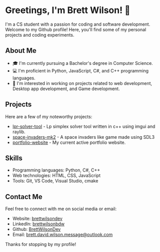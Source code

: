 # Greetings, I'm Brett Wilson! 👋

I'm a CS student with a passion for coding and software development. Welcome to my Github profile! Here, you'll find some of my personal projects and coding experiments.

## About Me

- 🎓 I'm currently pursuing a Bachelor's degree in Computer Science.
- 💻 I'm proficient in Python, JavaScript, C#, and C++ programming languages.
- 🤔 I'm interested in working on projects related to web development, Desktop app development, and Game development.

## Projects

Here are a few of my noteworthy projects:

- [lpr-solver-tool](https://github.com/BrettWilsonDev/lpr-solver-tool) - Lp simplex solver tool written in c++ using imgui and raylib.
- [space-invaders-mk2](https://github.com/BrettWilsonDev/space-invaders-mk2) - A space invaders like game made using SDL3
- [portfolio-website](https://github.com/BrettWilsonDev/portfolio-website) - My current active portfolio website.

## Skills

- Programming languages: Python, C#, C++
- Web technologies: HTML, CSS, JavaScript
- Tools: Git, VS Code, Visual Studio, cmake

## Contact Me

Feel free to connect with me on social media or email:

- Website: [brettwilsondev](https://www.brettwilsondev.com/)
- LinkedIn: [brettwilsonbdw](https://www.linkedin.com/in/brettwilsonbdw/)
- Github: [BrettWilsonDev](https://github.com/BrettWilsonDev)
- Email: [brett.david.wilson.message@outlook.com](mailto:brett.david.wilson.message@outlook.com)

Thanks for stopping by my profile!

